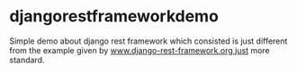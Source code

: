 # djangorestframeworkdemo
Simple demo about django rest framework which consisted is just different from the example given by www.django-rest-framework.org,just more standard.
